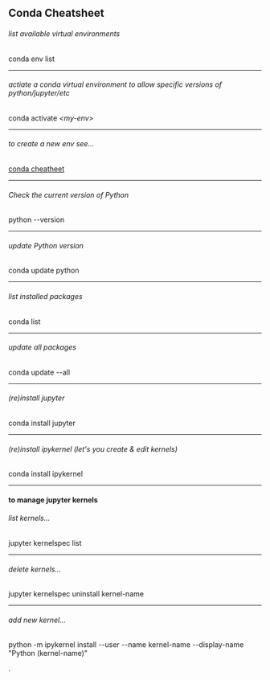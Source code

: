 
## Conda Cheatsheet  

###### list available virtual environments   
  
conda env list

---

###### actiate a conda virtual environment to allow specific versions of python/jupyter/etc   
  
conda activate *\<my-env\>*
  
---

###### to create a new env see...  
  
[conda cheatheet](https://conda.io/docs/_downloads/conda-cheatsheet.pdf)
  
---

###### Check the current version of Python   
  
python \-\-version
  
---

###### update Python version  
  
conda update python
  
---

###### list installed packages   
  
conda list

---  

###### update all packages  
  
conda update \-\-all
  
---

###### (re)install jupyter    
  
conda install jupyter
  
---

###### (re)install ipykernel (let's you create & edit kernels) 
  
conda install ipykernel
  
---

#### to manage jupyter kernels  

###### list kernels...  
  
jupyter kernelspec list  

---
  
###### delete kernels...   
jupyter kernelspec uninstall kernel-name
  
---  
###### add new kernel...   
python -m ipykernel install --user --name kernel-name --display-name "Python (kernel-name)"  

.
